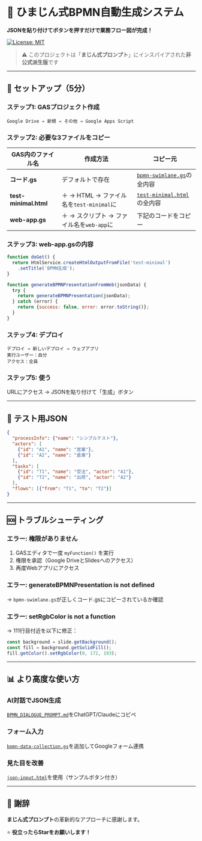 # 🎯 ひまじん式BPMN自動生成システム

**JSONを貼り付けてボタンを押すだけで業務フロー図が完成！**

[![License: MIT](https://img.shields.io/badge/License-MIT-yellow.svg)](https://opensource.org/licenses/MIT)

> ⚠️ このプロジェクトは「**まじん式プロンプト**」にインスパイアされた**非公式派生版**です

---

## 🚀 セットアップ（5分）

### ステップ1: GASプロジェクト作成
```
Google Drive → 新規 → その他 → Google Apps Script
```

### ステップ2: 必要な3ファイルをコピー

| GAS内のファイル名 | 作成方法 | コピー元 |
|------------------|---------|---------|
| **コード.gs** | デフォルトで存在 | [`bpmn-swimlane.gs`](./bpmn-swimlane.gs)の全内容 |
| **test-minimal.html** | ＋ → HTML → ファイル名を`test-minimal`に | [`test-minimal.html`](./test-minimal.html)の全内容 |
| **web-app.gs** | ＋ → スクリプト → ファイル名を`web-app`に | 下記のコードをコピー |

### ステップ3: web-app.gsの内容
```javascript
function doGet() {
  return HtmlService.createHtmlOutputFromFile('test-minimal')
    .setTitle('BPMN生成');
}

function generateBPMNPresentationFromWeb(jsonData) {
  try {
    return generateBPMNPresentation(jsonData);
  } catch (error) {
    return {success: false, error: error.toString()};
  }
}
```

### ステップ4: デプロイ
```
デプロイ → 新しいデプロイ → ウェブアプリ
実行ユーザー：自分
アクセス：全員
```

### ステップ5: 使う
URLにアクセス → JSONを貼り付けて「生成」ボタン

---

## 📝 テスト用JSON

```json
{
  "processInfo": {"name": "シンプルテスト"},
  "actors": [
    {"id": "A1", "name": "営業"},
    {"id": "A2", "name": "倉庫"}
  ],
  "tasks": [
    {"id": "T1", "name": "受注", "actor": "A1"},
    {"id": "T2", "name": "出荷", "actor": "A2"}
  ],
  "flows": [{"from": "T1", "to": "T2"}]
}
```

---

## 🆘 トラブルシューティング

### エラー: 権限がありません
1. GASエディタで一度 `myFunction()` を実行
2. 権限を承認（Google DriveとSlidesへのアクセス）
3. 再度Webアプリにアクセス

### エラー: generateBPMNPresentation is not defined
→ `bpmn-swimlane.gs`が正しくコード.gsにコピーされているか確認

### エラー: setRgbColor is not a function
→ 111行目付近を以下に修正：
```javascript
const background = slide.getBackground();
const fill = background.getSolidFill();
fill.getColor().setRgbColor(0, 172, 193);
```

---

## 📊 より高度な使い方

### AI対話でJSON生成
[`BPMN_DIALOGUE_PROMPT.md`](./BPMN_DIALOGUE_PROMPT.md)をChatGPT/Claudeにコピペ

### フォーム入力
[`bpmn-data-collection.gs`](./bpmn-data-collection.gs)を追加してGoogleフォーム連携

### 見た目を改善
[`json-input.html`](./json-input.html)を使用（サンプルボタン付き）

---

## 🙏 謝辞

**まじん式プロンプト**の革新的なアプローチに感謝します。

⭐ **役立ったらStarをお願いします！**